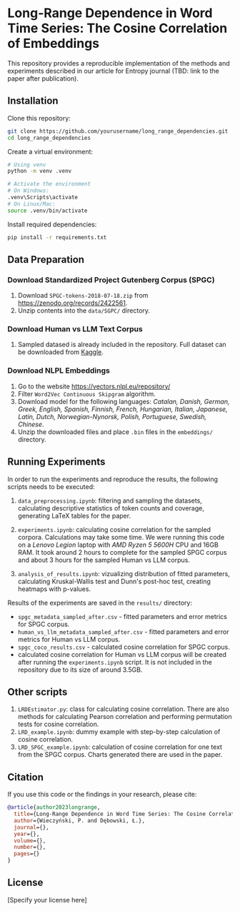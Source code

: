 # Long-Range Dependence in Word Time Series: The Cosine Correlation of Embeddings

This repository provides a reproducible implementation of the methods and experiments described in our article for Entropy journal (TBD: link to the paper after publication).

## Installation

Clone this repository:
```bash
git clone https://github.com/yourusername/long_range_dependencies.git
cd long_range_dependencies
```

Create a virtual environment:
```bash
# Using venv
python -m venv .venv

# Activate the environment
# On Windows:
.venv\Scripts\activate
# On Linux/Mac:
source .venv/bin/activate
```

Install required dependencies:
```bash
pip install -r requirements.txt
```

## Data Preparation

### Download Standardized Project Gutenberg Corpus (SPGC)

1. Download `SPGC-tokens-2018-07-18.zip` from https://zenodo.org/records/2422561.
2. Unzip contents into the `data/SGPC/` directory.

### Download Human vs LLM Text Corpus
1. Sampled datased is already included in the repository. Full dataset can be downloaded from [Kaggle](https://www.kaggle.com/datasets/starblasters8/human-vs-llm-text-corpus).

### Download NLPL Embeddings
1. Go to the website https://vectors.nlpl.eu/repository/
2. Filter `Word2Vec Continuous Skipgram` algorithm.
3. Download model for the following languages: *Catalan, Danish, German, Greek, English, Spanish, Finnish, French, Hungarian, Italian, Japanese, Latin, Dutch, Norwegian-Nynorsk, Polish, Portuguese, Swedish, Chinese*.
4. Unzip the downloaded files and place `.bin` files in the `embeddings/` directory.

## Running Experiments
In order to run the experiments and reproduce the results, the following scripts needs to be executed:

1. `data_preprocessing.ipynb`: filtering and sampling the datasets, calculating descriptive statistics of token counts and coverage, generating LaTeX tables for the paper.

2. `experiments.ipynb`: calculating cosine correlation for the sampled corpora. Calculations may take some time. We were running this code on a *Lenovo Legion* laptop with *AMD Ryzen 5 5600H* CPU and 16GB RAM. It took around 2 hours to complete for the sampled SPGC corpus and about 3 hours for the sampled Human vs LLM corpus.

3. `analysis_of_results.ipynb`: vizualizing distribution of fitted parameters, calculating Kruskal-Wallis test and Dunn's post-hoc test, creating heatmaps with p-values.

Results of the experiments are saved in the `results/` directory:
 - `spgc_metadata_sampled_after.csv` - fitted parameters and error metrics for SPGC corpus.
 - `human_vs_llm_metadata_sampled_after.csv` - fitted parameters and error metrics for Human vs LLM corpus.
 - `spgc_coco_results.csv` - calculated cosine correlation for SPGC corpus.
 - calculated cosine correlation for Human vs LLM corpus will be created after running the `experiments.ipynb` script. It is not included in the repository due to its size of around 3.5GB.

 ## Other scripts
 1. `LRDEstimator.py`: class for calculating cosine correlation. There are also methods for calculating Pearson correlation and performing permutation tests for cosine correlation.
 2. `LRD_example.ipynb`: dummy example with step-by-step calculation of cosine correlation.
 3. `LRD_SPGC_example.ipynb`: calculation of cosine correlation for one text from the SPGC corpus. Charts generated there are used in the paper.

## Citation

If you use this code or the findings in your research, please cite:

```bibtex
@article{author2023longrange,
  title={Long-Range Dependence in Word Time Series: The Cosine Correlation of Embeddings},
  author={Wieczyński, P. and Dębowski, Ł.},
  journal={},
  year={},
  volume={},
  number={},
  pages={}
}
```

## License

[Specify your license here]
